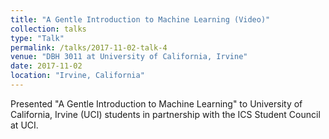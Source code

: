 ```yaml
---
title: "A Gentle Introduction to Machine Learning (Video)" 
collection: talks
type: "Talk"
permalink: /talks/2017-11-02-talk-4
venue: "DBH 3011 at University of California, Irvine"
date: 2017-11-02
location: "Irvine, California"
---
```


Presented "A Gentle Introduction to Machine Learning" to University of California, Irvine (UCI) students in partnership with the ICS Student Council at UCI.